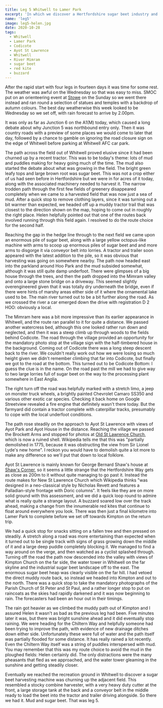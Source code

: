 ```yaml
---
title: Leg 5 Whitwell to Lamer Park
excerpt: 'In which we discover a Hertfordshire sugar beet industry and it rains again'
name: 'leg5'
image: leg5-helen.jpg
date: 2020-10-28
tags:
  - Whitwell
  - Lamer Park
  - Codicote
  - Ayot St Lawrence
  - Whitwell
  - River Mimram
  - sugar beet
  - red kite
  - buzzard
---
```


After the rapid start with four legs in fourteen days it was time for some rest. The weather was awful on the Wednesday so that was easy to miss. SMOC put on an orienteering event at [Stowe](https://www.smoc.routegadget.co.uk/rg2/#31) on the Sunday so we went there instead and ran round a selection of statues and temples with a backdrop of autumn colours. The best day weatherwise this week looked to be Wednesday so we set off, with rain forecast to arrive by 2.00pm.

It was only as far as Junction 6 on the A1(M) today, which caused a long debate about why Junction 5 was northbound entry only. Then it was country roads with a preview of some places we would come to later that day, followed by a chance to gamble on ignoring the road closure sign on the edge of Whitwell before parking at Whitwell AFC car park.

The path across the field out of Whitwell proved elusive since it had been churned up by a recent tractor. This was to be today's theme: lots of mud and puddles making for heavy going much of the time. The mud also started the debate about what was growing in the field. The bright green leafy tops and large brown root was sugar beet. This was not a crop either of us had seen before in Hertfordshire but we were in for acres of it today, along with the associated machinery needed to harvest it. The narrow trodden path through the first few fields of greenery disappeared completely when we came to a harvested field that was now just a sea of mud. After a quick stop to remove clothing layers, since it was turning out a bit warmer than expected, we headed off up a muddy tractor trail that was closest to the direction shown on the map, hoping to come out in roughly the right place. Helen helpfully pointed out that one of the routes back involved running through this field again. I resolved to do the route choice for the second half.

Reaching the gap in the hedge line through to the next field we came upon an enormous pile of sugar beet, along with a large yellow octopus-like machine with arms to scoop up enormous piles of sugar beet and and more arms to disgorge it via conveyor belt into lorries. A tractor and trailer soon appeared with the latest addition to the pile, so it was obvious that harvesting was going on somewhere nearby. The path now headed east into the parkland around Hoo Park and the mud subsided somewhat, although it was still quite damp underfoot. There were glimpses of a big house through the trees, and then the path dropped into the Mimram valley and onto a large stone bridge on a driveway. This seemed slightly overengineered given that it was totally dry underneath the bridge, even if there were hints of marshy areas either side of it where the ornamental lake used to be. The main river turned out to be a bit further along the road. As we crossed the river a car emerged down the drive with registration D 2 HOO: obviously a local.

The Mimram here was a bit more impressive than its earlier appearance in Whitwell, and the route ran parallel to it for quite a distance. We passed another watercress bed, although this one looked rather run down and neglected, and then it was a steep climb up through woods to the fields behind Codicote. The road through the village provided an opportunity for the mandatory photo stop at the village sign with the half-timbered house in the background. Coming out of Codicote there was a long steep descent back to the river. We couldn't really work out how we were losing so much height given we didn't remember climbing that far into Codicote, but finally we got to the road at the bottom. This turned out to be Codicote Bottom: I guess the clue is in the name. On the road past the mill we had to give way to two large lorries full of sugar beet on the way to the processing plant somewhere in East Anglia.

The right turn off the road was helpfully marked with a stretch limo, a jeep on monster truck wheels, a brightly painted Chevrolet Camaro SS350 and various other exotic car species. Checking it back home on Google Streetview revealed a fire engine that definitely wasn't there today. But the farmyard did contain a tractor complete with caterpillar tracks, presumably to cope with the local underfoot conditions.

The path rose steadily on the approach to Ayot St Lawrence with views of Ayot Park and Ayot House in the distance. Reaching the village we passed the Brockett Arms and stopped for photos at [Old St Lawrence Church](https://hertfordshirechurches.weebly.com/ayot-stlawrence-churches-hertfordshire.html), which is now a ruined shell. Wikipedia tells me that this was "partially demolished in 1775, because it was obstructing the view from Sir Lionel Lyde's new home". I reckon you would have to demolish quite a lot more to make any difference so we'll put that down to local folklore.

Ayot St Lawrence is mainly known for George Bernard Shaw's house at [Shaw's Corner](https://www.nationaltrust.org.uk/shaws-corner), so it seems a little strange that the Hertfordshire Way gets as close as 200m to it without quite managing to go past it. Instead the route makes for New St Lawrence Church which Wikipedia thinks "was designed in a neo-classical style by Nicholas Revett and features a Palladian-style frontage with Doric columns". It feels like they are on more solid ground with this assessment, and we did a quick loop round to admire what is really quite a strange layout. A buzzard soared low over the track ahead, making a change from the innumerable red kites that continue to float around everywhere you look. There was then just a final kilometre into Lamer Park to complete before we set off towards Kimpton on the return trip.

We had a quick stop for snacks sitting on a fallen tree and then pressed on steadily. A stretch along a road was more entertaining than expected when it turned out to be single track with signs of grass growing down the middle of it and a large deep puddle completely blocking it. We managed to find a way around on the verge, and then watched as a cyclist splashed through. Turning off the road the path now descended into the valley with views of Kimpton Church on the far side, the water tower in Whitwell on the far skyline and the industrial sugar beet landscape off to the east. The enormous sugar beet heap was clearly visible on the far hill. I had vetoed the direct muddy route back, so instead we headed into Kimpton and out to the north. There was a quick stop to take the mandatory photographs of the Parish Church of St Peter and St Paul, and a rather longer stop to put on raincoats as the skies had rapidly darkened and it was now beginning to rain. The forecasters had been an hour out in their timings.

The rain got heavier as we climbed the muddy path out of Kimpton and I assured Helen it wasn't as bad as the previous leg had been. Five minutes later it was, but there was bright sunshine ahead and it did eventually stop raining. We were heading for the Chiltern Way and helpfully someone had been trying to improve the path, with evidence of new drainage ditches down either side. Unfortunately these were full of water and the path itself was partially flooded for some distance. It has really rained a lot recently. Even the Chiltern Way itself was a string of puddles interspersed with mud. You may remember that this was my route choice to avoid the mud in the ploughed fields: Helen certainly did. The only distractions were the many pheasants that fled as we approached, and the water tower gleaming in the sunshine and getting steadily closer.

Eventually we reached the recreation ground in Whitwell to discover a sugar beet harvesting machine was churning up the adjacent field. This resembled a stocky combine harvester, with a very heavy duty cutter at the front, a large storage tank at the back and a conveyor belt in the middle ready to load the beet into the tractor and trailer driving alongside. So there we had it. Mud and sugar beet. That was leg 5.
